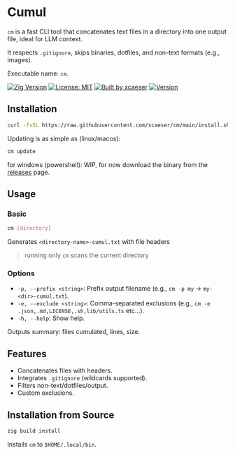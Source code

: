 # Cumul

`cm` is a fast CLI tool that concatenates text files in a directory into one output file, ideal for LLM context.

It respects `.gitignore`, skips binaries, dotfiles, and non-text formats (e.g., images).

Executable name: `cm`.

[![Zig Version](https://img.shields.io/badge/Zig_Version-0.16.0-orange.svg?logo=zig)](README.md)
[![License: MIT](https://img.shields.io/badge/License-MIT-lightgrey.svg?logo=cachet)](LICENSE)
[![Built by xcaeser](https://img.shields.io/badge/Built%20by-@xcaeser-blue)](https://github.com/xcaeser)
[![Version](https://img.shields.io/badge/cumul-v0.2.2-green)](https://github.com/xcaeser/cm/releases)

## Installation

```bash
curl -fsSL https://raw.githubusercontent.com/xcaeser/cm/main/install.sh | bash
```

Updating is as simple as (linux/macos):

```bash
cm update
```

for windows (powershell): WIP, for now download the binary from the [releases](https://github.com/xcaeser/cm/releases) page.

## Usage

### Basic

```bash
cm [directory]
```

Generates `<directory-name>-cumul.txt` with file headers

> running only `cm` scans the current directory

### Options

- `-p, --prefix <string>`: Prefix output filename (e.g., `cm -p my` → `my-<dir>-cumul.txt`).
- `-e, --exclude <string>`: Comma-separated exclusions (e.g., `cm -e .json,.md,LICENSE,.sh,lib/utils.ts` etc...).
- `-h, --help`: Show help.

Outputs summary: files cumulated, lines, size.

## Features

- Concatenates files with headers.
- Integrates `.gitignore` (wildcards supported).
- Filters non-text/dotfiles/output.
- Custom exclusions.

## Installation from Source

```bash
zig build install
```

Installs `cm` to `$HOME/.local/bin`.
